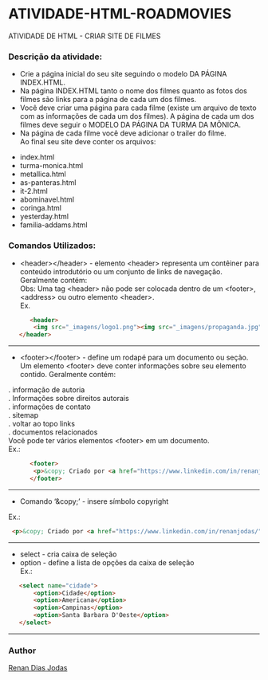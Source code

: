 # ATIVIDADE-HTML-ROADMOVIES
ATIVIDADE DE HTML - CRIAR SITE DE FILMES

### Descrição da atividade:

- Crie a página inicial do seu site seguindo o modelo DA PÁGINA INDEX.HTML.  
- Na página INDEX.HTML tanto o nome dos filmes quanto as fotos dos filmes são links para a página de cada um dos filmes.  
- Você deve criar uma página para cada filme (existe um arquivo de texto com as informações de cada um dos filmes). A página de cada um dos filmes deve seguir o MODELO DA PÁGINA DA TURMA DA MÔNICA.  
- Na página de cada filme você deve adicionar o trailer do filme.  
Ao final seu site deve conter os arquivos:  
* index.html  
* turma-monica.html  
* metallica.html  
* as-panteras.html  
* it-2.html  
* abominavel.html  
* coringa.html  
* yesterday.html  
* familia-addams.html  


### Comandos Utilizados:  

* \<header>\</header> - elemento \<header> representa um contêiner para conteúdo introdutório ou um conjunto de links de navegação. Geralmente contém:  
   Obs: Uma tag \<header> não pode ser colocada dentro de um \<footer>, \<address> ou outro elemento \<header>.  
Ex. 

 ```html
       <header>
        <img src="_imagens/logo1.png"><img src="_imagens/propaganda.jpg">
    </header>

 ```
 ---  
 * \<footer>\</footer> - define um rodapé para um documento ou seção. Um elemento \<footer> deve conter informações sobre seu elemento contido. Geralmente contém:  

. informação de autoria  
. Informações sobre direitos autorais  
. informações de contato  
. sitemap  
. voltar ao topo links  
. documentos relacionados  
Você pode ter vários elementos \<footer> em um documento.  
 Ex.:
 
 ```html
       <footer>
        <p>&copy; Criado por <a href="https://www.linkedin.com/in/renanjodas/" target="blank">JodasDevOps</a></p>
       </footer>
 ```  
 ---  
 * Comando ‘\&copy;’ - insere símbolo copyright 
 
  Ex.:
 ```html
  <p>&copy; Criado por <a href="https://www.linkedin.com/in/renanjodas/" target="blank">mim mesmo</a></p>
 ```   
 ---   
 * select - cria caixa de seleção  
 * option - define a lista de opções da caixa de seleção  
 Ex.:  
 ```html
    <select name="cidade">
        <option>Cidade</option>
        <option>Americana</option>
        <option>Campinas</option>
        <option>Santa Barbara D'Oeste</option>
    </select>
 ```   
---  
  ### Author
 [Renan Dias Jodas](https://br.linkedin.com/in/renanjodas)
